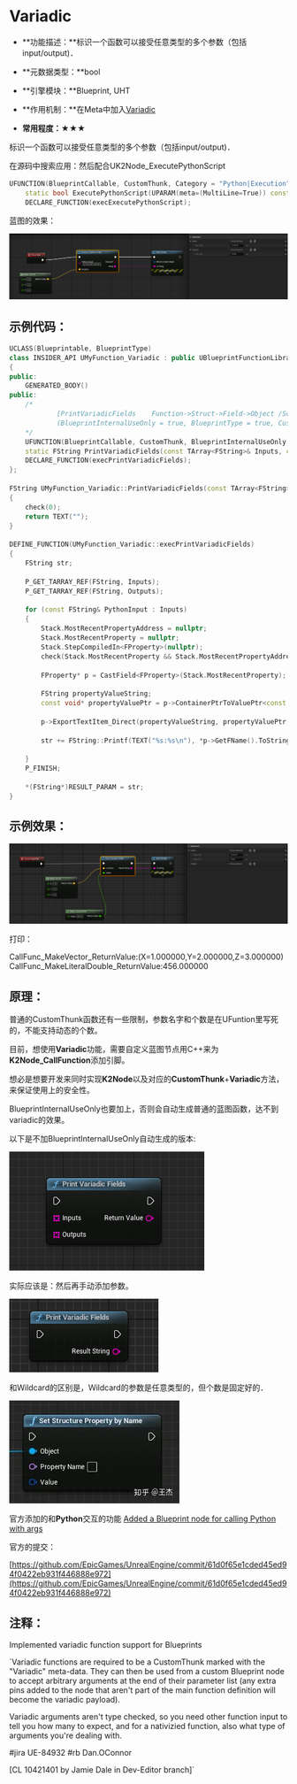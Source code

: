 # Variadic

- **功能描述：**标识一个函数可以接受任意类型的多个参数（包括input/output)．

- **元数据类型：**bool
- **引擎模块：**Blueprint, UHT
- **作用机制：**在Meta中加入[Variadic](../../../../Meta/Blueprint/Variadic.md)
- **常用程度：**★★★

标识一个函数可以接受任意类型的多个参数（包括input/output)．

在源码中搜索应用：然后配合UK2Node_ExecutePythonScript

```cpp
UFUNCTION(BlueprintCallable, CustomThunk, Category = "Python|Execution", meta=(Variadic, BlueprintInternalUseOnly="true"))
    static bool ExecutePythonScript(UPARAM(meta=(MultiLine=True)) const FString& PythonScript, const TArray<FString>& PythonInputs, const TArray<FString>& PythonOutputs);
	DECLARE_FUNCTION(execExecutePythonScript);
```

蓝图的效果：

![Untitled](Untitled.png)

## 示例代码：

```cpp
UCLASS(Blueprintable, BlueprintType)
class INSIDER_API UMyFunction_Variadic : public UBlueprintFunctionLibrary
{
public:
	GENERATED_BODY()
public:
	/*
			[PrintVariadicFields	Function->Struct->Field->Object	/Script/Insider.MyFunction_Variadic:PrintVariadicFields]
			(BlueprintInternalUseOnly = true, BlueprintType = true, CustomThunk = true, ModuleRelativePath = Function/Variadic/MyFunction_Variadic.h, Variadic = )
	*/
	UFUNCTION(BlueprintCallable, CustomThunk, BlueprintInternalUseOnly, meta = (Variadic))
	static FString PrintVariadicFields(const TArray<FString>& Inputs, const TArray<FString>& Outputs);
	DECLARE_FUNCTION(execPrintVariadicFields);
};

FString UMyFunction_Variadic::PrintVariadicFields(const TArray<FString>& Inputs, const TArray<FString>& Outputs)
{
	check(0);
	return TEXT("");
}

DEFINE_FUNCTION(UMyFunction_Variadic::execPrintVariadicFields)
{
	FString str;

	P_GET_TARRAY_REF(FString, Inputs);
	P_GET_TARRAY_REF(FString, Outputs);

	for (const FString& PythonInput : Inputs)
	{
		Stack.MostRecentPropertyAddress = nullptr;
		Stack.MostRecentProperty = nullptr;
		Stack.StepCompiledIn<FProperty>(nullptr);
		check(Stack.MostRecentProperty && Stack.MostRecentPropertyAddress);

		FProperty* p = CastField<FProperty>(Stack.MostRecentProperty);

		FString propertyValueString;
		const void* propertyValuePtr = p->ContainerPtrToValuePtr<const void*>(Stack.MostRecentPropertyContainer);

		p->ExportTextItem_Direct(propertyValueString, propertyValuePtr, nullptr, nullptr, PPF_None);

		str += FString::Printf(TEXT("%s:%s\n"), *p->GetFName().ToString(), *propertyValueString);

	}
	P_FINISH;

	*(FString*)RESULT_PARAM = str;
}
```

## 示例效果：

![Untitled](Untitled%201.png)

打印：

CallFunc_MakeVector_ReturnValue:(X=1.000000,Y=2.000000,Z=3.000000)
CallFunc_MakeLiteralDouble_ReturnValue:456.000000

## 原理：

普通的CustomThunk函数还有一些限制，参数名字和个数是在UFuntion里写死的，不能支持动态的个数。

目前，想使用**Variadic**功能，需要自定义蓝图节点用C++来为**K2Node_CallFunction**添加引脚。

想必是想要开发来同时实现**K2Node**以及对应的**CustomThunk**+**Variadic**方法，来保证使用上的安全性。

BlueprintInternalUseOnly也要加上，否则会自动生成普通的蓝图函数，达不到variadic的效果。

以下是不加BlueprintInternalUseOnly自动生成的版本:

![Untitled](Untitled%202.png)

实际应该是：然后再手动添加参数。

![Untitled](Untitled%203.png)

和Ｗildcard的区别是，Ｗildcard的参数是任意类型的，但个数是固定好的．

![Untitled](Untitled%204.png)

官方添加的和**Python**交互的功能 [Added a Blueprint node for calling Python with args](https://link.zhihu.com/?target=https%3A//github.com/EpicGames/UnrealEngine/commit/61d0f65e1cded45ed94f0422eb931f446888e972)

官方的提交：

[https://github.com/EpicGames/UnrealEngine/commit/61d0f65e1cded45ed94f0422eb931f446888e972](https://github.com/EpicGames/UnrealEngine/commit/61d0f65e1cded45ed94f0422eb931f446888e972)

## 注释：

Implemented variadic function support for Blueprints

`Variadic functions are required to be a CustomThunk marked with the "Variadic" meta-data. They can then be used from a custom Blueprint node to accept arbitrary arguments at the end of their parameter list (any extra pins added to the node that aren't part of the main function definition will become the variadic payload).

Variadic arguments aren't type checked, so you need other function input to tell you how many to expect, and for a nativizied function, also what type of arguments you're dealing with.

#jira UE-84932
#rb Dan.OConnor

[CL 10421401 by Jamie Dale in Dev-Editor branch]`